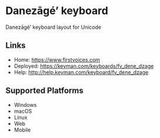 Danezāgéʼ keyboard
======================

Danezāgéʼ keyboard layout for Unicode

Links
-----

 * Home:     <https://www.firstvoices.com>
 * Deployed: <https://keyman.com/keyboards/fv_dene_dzage>
 * Help:     <http://help.keyman.com/keyboard/fv_dene_dzage>
 
Supported Platforms
-------------------

 * Windows
 * macOS
 * Linux
 * Web
 * Mobile
